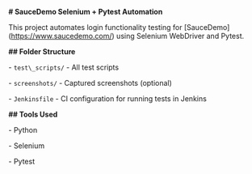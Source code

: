 **# SauceDemo Selenium + Pytest Automation**



This project automates login functionality testing for \[SauceDemo](https://www.saucedemo.com/) using Selenium WebDriver and Pytest.



**## Folder Structure**



\- `test\_scripts/` - All test scripts

\- `screenshots/` - Captured screenshots (optional)

\- `Jenkinsfile` - CI configuration for running tests in Jenkins



**## Tools Used**



\- Python

\- Selenium

\- Pytest

